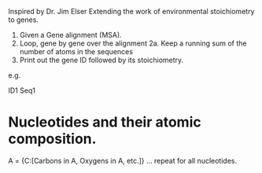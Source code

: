 Inspired by Dr. Jim Elser
Extending the work of environmental stoichiometry to genes.

1. Given a Gene alignment (MSA).
2. Loop, gene by gene over the alignment
  2a. Keep a running sum of the number of atoms in the sequences
3. Print out the gene ID followed by its stoichiometry.

e.g.

ID1 Seq1

# Nucleotides and their atomic composition.
A = {C:[Carbons in A, Oxygens in A, etc.]}
... repeat for all nucleotides.
